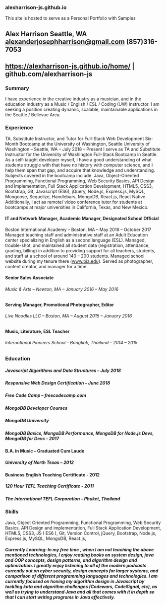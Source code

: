 ### alexharrison-js.github.io

This site is hosted to serve as a Personal Portfolio with Samples

## Alex Harrison   Seattle, WA   alexanderjosephharrison@gmail.com  (857)316-7053 
## https://alexharrison-js.github.io/home/  |  github.com/alexharrison-js  

### Summary 
I have experience in the creative industry as a musician, and in the education industry as a Music / English / ESL / Coding (UW) instructor. I am seeking a position creating dynamic, scalable, maintainable applications in the Seattle / Bellevue Area.

### Experience
TA, Substitute Instructor, and Tutor for Full-Stack Web Development Six-Month Bootcamp at the University of Washington, Seattle
University of Washington – Seattle, WA – July 2018 – Present
I serve as TA and Substitute Instructor for the University of Washington Full-Stack Bootcamp in Seattle. As a self-taught developer myself, I have a good understanding of what students struggle with that have no history with computer science, and I help them span that gap, and acquire that knowledge and understanding. Subjects covered in the bootcamp include: Java, Object-Oriented Programming, Functional Programming, Web Security Basics, API Design and Implementation, Full Stack Application Development, HTML5, CSS3, Bootstrap, Git, Javascript (ES6), jQuery, Node.js, Express.js, MySQL, Mongoose, Sequelize, Handlebars, MongoDB, React.js, React Native. 
Additionally, I act as remote/ video conference tutor for students at bootcamps at major universities in California, Texas, and New Mexico. 

#### IT and Network Manager, Academic Manager, Designated School Official
Boston International Academy – Boston, MA – May 2016 – October 2017
Managed teaching staff and administrative staff at an Adult Education center specializing in English as a second language (ESL). Managed, trouble-shot, and maintained all student data (registration, attendance, grading, billing) in addition to providing support for all teachers, students, and staff at a school of around 140 – 200 students. Managed school website during my tenure there (www.bia.edu). Served as photographer, content creator, and manager for a time.

#### Senior Sales Associate 
###### Music & Arts – Newton, MA – January 2016 – May 2016

#### Serving Manager, Promotional Photographer, Editor
###### Live Noodles LLC – Boston, MA – August 2015 – January 2016

#### Music, Literature, ESL Teacher
###### International Pioneers School – Bangkok, Thailand – 2014 – 2015

### Education
##### Javascript Algorithms and Data Structures – July 2018 
##### Responsive Web Design Certification – June 2018
##### Free Code Camp – freecodecamp.com

##### MongoDB Developer Courses
##### MongoDB University
##### MongoDB Basics, MongoDB Performance, MongoDB for Node.js Devs, MongoDB for Devs – 2017

#### B.A. in Music – Graduated Cum Laude
##### University of North Texas – 2012

#### Business English Teaching Certificate - 2012
##### 120 Hour TEFL Teaching Certificate - 2011
##### The International TEFL Corporation – Phuket, Thailand
					
### Skills
Java, Object Oriented Programming, Functional Programming, Web Security Basics, API Design and implementation, Full Stack Application Development, HTML5, CSS3, JS ( ES6 ), Git, Version Control, jQuery, Bootstrap, Node.js, Express.js, MySQL, MongoDB, React.js, 

##### Currently Learning: In my free time , when I am not teaching the above mentioned technologies, I enjoy reading books on system design, java and OOP concepts, design patterns, and algorithm design and optimization. I greatly enjoy listening to all of the modern podcasts currently out on cyber security, design concepts for larger systems, and comparison of different programming languages and technologies. I am currently focused on honing my algorithm design in Javascript by tackling kata and algorithm challenges (Codewars, CodeSignal, etc), as well as trying to understand Java and all that comes with it in depth so that I can start writing programs in Java effectively.
